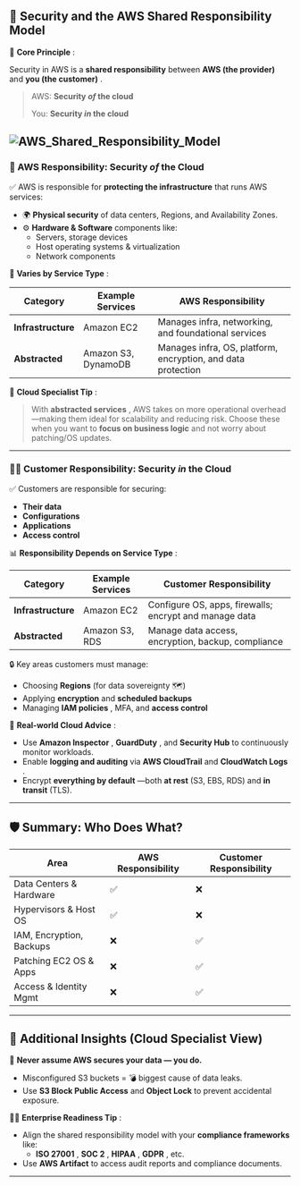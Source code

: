 ## 🔐 Security and the AWS Shared Responsibility Model

📌 **Core Principle** :

Security in AWS is a **shared responsibility** between **AWS (the provider)** and **you (the customer)** .

> AWS: **Security _of_ the cloud**
>
> You: **Security _in_ the cloud**

## ![AWS_Shared_Responsibility_Model](../Visuals/AWS_Shared_Responsibility_Model.png)

### 🧱 AWS Responsibility: **Security _of_ the Cloud**

✅ AWS is responsible for **protecting the infrastructure** that runs AWS services:

- 🌍 **Physical security** of data centers, Regions, and Availability Zones.
- ⚙️ **Hardware & Software** components like:
  - Servers, storage devices
  - Host operating systems & virtualization
  - Network components

🧪 **Varies by Service Type** :

| Category           | Example Services    | AWS Responsibility                                           |
| ------------------ | ------------------- | ------------------------------------------------------------ |
| **Infrastructure** | Amazon EC2          | Manages infra, networking, and foundational services         |
| **Abstracted**     | Amazon S3, DynamoDB | Manages infra, OS, platform, encryption, and data protection |

🧠 **Cloud Specialist Tip** :

> With **abstracted services** , AWS takes on more operational overhead—making them ideal for scalability and reducing risk. Choose these when you want to **focus on business logic** and not worry about patching/OS updates.

---

### 👨‍💻 Customer Responsibility: **Security _in_ the Cloud**

✅ Customers are responsible for securing:

- **Their data**
- **Configurations**
- **Applications**
- **Access control**

📊 **Responsibility Depends on Service Type** :

| Category           | Example Services | Customer Responsibility                                |
| ------------------ | ---------------- | ------------------------------------------------------ |
| **Infrastructure** | Amazon EC2       | Configure OS, apps, firewalls; encrypt and manage data |
| **Abstracted**     | Amazon S3, RDS   | Manage data access, encryption, backup, compliance     |

🔒 Key areas customers must manage:

- Choosing **Regions** (for data sovereignty 🗺️)
- Applying **encryption** and **scheduled backups**
- Managing **IAM policies** , MFA, and **access control**

🧠 **Real-world Cloud Advice** :

- Use **Amazon Inspector** , **GuardDuty** , and **Security Hub** to continuously monitor workloads.
- Enable **logging and auditing** via **AWS CloudTrail** and **CloudWatch Logs** .
- Encrypt **everything by default** —both **at rest** (S3, EBS, RDS) and **in transit** (TLS).

---

## 🛡️ Summary: Who Does What?

| Area                     | AWS Responsibility | Customer Responsibility |
| ------------------------ | ------------------ | ----------------------- |
| Data Centers & Hardware  | ✅                 | ❌                      |
| Hypervisors & Host OS    | ✅                 | ❌                      |
| IAM, Encryption, Backups | ❌                 | ✅                      |
| Patching EC2 OS & Apps   | ❌                 | ✅                      |
| Access & Identity Mgmt   | ❌                 | ✅                      |

---

## 📘 Additional Insights (Cloud Specialist View)

🔐 **Never assume AWS secures your data — you do.**

- Misconfigured S3 buckets = 💣 biggest cause of data leaks.
- Use **S3 Block Public Access** and **Object Lock** to prevent accidental exposure.

👨‍💼 **Enterprise Readiness Tip** :

- Align the shared responsibility model with your **compliance frameworks** like:
  - **ISO 27001** , **SOC 2** , **HIPAA** , **GDPR** , etc.
- Use **AWS Artifact** to access audit reports and compliance documents.

---
